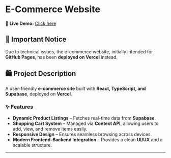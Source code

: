 # E-Commerce Website  

🚀 **Live Demo:** [Click here](https://nj79s5.csb.app/)  

## 📢 Important Notice  
Due to technical issues, the e-commerce website, initially intended for **GitHub Pages**, has been **deployed on Vercel** instead.  

## 🛍️ Project Description  
A user-friendly **e-commerce site** built with **React, TypeScript, and Supabase**, deployed on **Vercel**.  

### ✨ Features  
- **Dynamic Product Listings** – Fetches real-time data from **Supabase**.  
- **Shopping Cart System** – Managed via **Context API**, allowing users to add, view, and remove items easily.  
- **Responsive Design** – Ensures seamless browsing across devices.  
- **Modern Frontend-Backend Integration** – Provides a clean **UI/UX** and a scalable structure.  

---------------------------------------------------------------------------------------------------------------------------------
